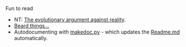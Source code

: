 
Fun to read

-   NT: [The evolutionary argument against
    reality](https://www.quantamagazine.org/20160421-the-evolutionary-argument-against-reality/).
-   [Beard things...](http://www.smbc-comics.com/comics/1461854994-20160428.png)
-   Autodocumenting with
    [makedoc.py](https://github.com/kelu124/echomods/blob/master/makedoc.py) -
    which updates the [Readme.md](/Readme.md) automatically.

